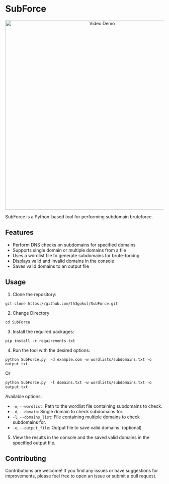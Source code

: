 # SubForce
<p align="center">
  <img src="https://example.com/path/to/video.gif" alt="Video Demo" width="600">
</p>

SubForce is a Python-based tool for performing subdomain bruteforce.

## Features

- Perform DNS checks on subdomains for specified domains
- Supports single domain or multiple domains from a file
- Uses a wordlist file to generate subdomains for brute-forcing
- Displays valid and invalid domains in the console
- Saves valid domains to an output file

## Usage

1. Clone the repository:
```shell
git clone https://github.com/th3gokul/SubForce.git
```
2. Change Directory
```shell
cd SubForce
```

3. Install the required packages:
```shell
pip install -r requirements.txt
```

4. Run the tool with the desired options:
```shell
python SubForce.py  -d example.com -w wordlists/subdomains.txt -o output.txt

```
Or
```shell
python SubForce.py  -l domains.txt -w wordlists/subdomains.txt -o output.txt
```

Available options:
- `-w`, `--wordlist`: Path to the wordlist file containing subdomains to check.
- `-d`, `--domain`: Single domain to check subdomains for.
- `-l`, `--domains_list`: File containing multiple domains to check subdomains for.
- `-o`, `--output_file`: Output file to save valid domains. (optional)


5. View the results in the console and the saved valid domains in the specified output file.

## Contributing

Contributions are welcome! If you find any issues or have suggestions for improvements, please feel free to open an issue or submit a pull request.


